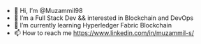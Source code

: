 - 👋 Hi, I’m @Muzammil98
- 👀 I’m a Full Stack Dev && interested in Blockchain and DevOps
- 🌱 I’m currently learning Hyperledger Fabric Blockchain 
- 📫 How to reach me https://www.linkedin.com/in/muzammil-s/
